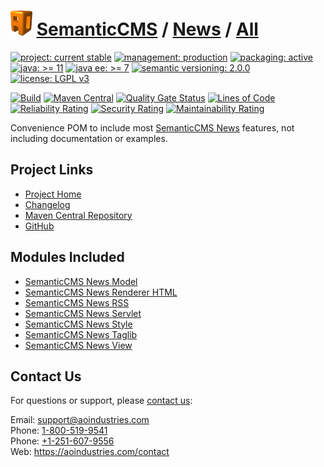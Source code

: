 # [<img src="ao-logo.png" alt="AO Logo" width="35" height="40">](https://github.com/ao-apps) [SemanticCMS](https://github.com/ao-apps/semanticcms) / [News](https://github.com/ao-apps/semanticcms-news) / [All](https://github.com/ao-apps/semanticcms-news-all)

[![project: current stable](https://semanticcms.com/ao-badges/project-current-stable.svg)](https://aoindustries.com/life-cycle#project-current-stable)
[![management: production](https://semanticcms.com/ao-badges/management-production.svg)](https://aoindustries.com/life-cycle#management-production)
[![packaging: active](https://semanticcms.com/ao-badges/packaging-active.svg)](https://aoindustries.com/life-cycle#packaging-active)  
[![java: &gt;= 11](https://semanticcms.com/ao-badges/java-11.svg)](https://docs.oracle.com/en/java/javase/11/docs/api/)
[![java ee: &gt;= 7](https://semanticcms.com/ao-badges/javaee-7.svg)](https://docs.oracle.com/javaee/7/api/)
[![semantic versioning: 2.0.0](https://semanticcms.com/ao-badges/semver-2.0.0.svg)](http://semver.org/spec/v2.0.0.html)
[![license: LGPL v3](https://semanticcms.com/ao-badges/license-lgpl-3.0.svg)](https://www.gnu.org/licenses/lgpl-3.0)

[![Build](https://github.com/ao-apps/semanticcms-news-all/workflows/Build/badge.svg?branch=master)](https://github.com/ao-apps/semanticcms-news-all/actions?query=workflow%3ABuild)
[![Maven Central](https://maven-badges.herokuapp.com/maven-central/com.semanticcms/semanticcms-news-all/badge.svg)](https://maven-badges.herokuapp.com/maven-central/com.semanticcms/semanticcms-news-all)
[![Quality Gate Status](https://sonarcloud.io/api/project_badges/measure?branch=master&project=com.semanticcms%3Asemanticcms-news-all&metric=alert_status)](https://sonarcloud.io/dashboard?branch=master&id=com.semanticcms%3Asemanticcms-news-all)
[![Lines of Code](https://sonarcloud.io/api/project_badges/measure?branch=master&project=com.semanticcms%3Asemanticcms-news-all&metric=ncloc)](https://sonarcloud.io/component_measures?branch=master&id=com.semanticcms%3Asemanticcms-news-all&metric=ncloc)  
[![Reliability Rating](https://sonarcloud.io/api/project_badges/measure?branch=master&project=com.semanticcms%3Asemanticcms-news-all&metric=reliability_rating)](https://sonarcloud.io/component_measures?branch=master&id=com.semanticcms%3Asemanticcms-news-all&metric=Reliability)
[![Security Rating](https://sonarcloud.io/api/project_badges/measure?branch=master&project=com.semanticcms%3Asemanticcms-news-all&metric=security_rating)](https://sonarcloud.io/component_measures?branch=master&id=com.semanticcms%3Asemanticcms-news-all&metric=Security)
[![Maintainability Rating](https://sonarcloud.io/api/project_badges/measure?branch=master&project=com.semanticcms%3Asemanticcms-news-all&metric=sqale_rating)](https://sonarcloud.io/component_measures?branch=master&id=com.semanticcms%3Asemanticcms-news-all&metric=Maintainability)

Convenience POM to include most [SemanticCMS News](https://github.com/ao-apps/semanticcms-news) features, not including documentation or examples.

## Project Links
* [Project Home](https://semanticcms.com/news/all/)
* [Changelog](https://semanticcms.com/news/all/changelog)
* [Maven Central Repository](https://search.maven.org/artifact/com.semanticcms/semanticcms-news-all)
* [GitHub](https://github.com/ao-apps/semanticcms-news-all)

## Modules Included
* [SemanticCMS News Model](https://github.com/ao-apps/semanticcms-news-model)
* [SemanticCMS News Renderer HTML](https://github.com/ao-apps/semanticcms-news-renderer-html)
* [SemanticCMS News RSS](https://github.com/ao-apps/semanticcms-news-rss)
* [SemanticCMS News Servlet](https://github.com/ao-apps/semanticcms-news-servlet)
* [SemanticCMS News Style](https://github.com/ao-apps/semanticcms-news-style)
* [SemanticCMS News Taglib](https://github.com/ao-apps/semanticcms-news-taglib)
* [SemanticCMS News View](https://github.com/ao-apps/semanticcms-news-view)

## Contact Us
For questions or support, please [contact us](https://aoindustries.com/contact):

Email: [support@aoindustries.com](mailto:support@aoindustries.com)  
Phone: [1-800-519-9541](tel:1-800-519-9541)  
Phone: [+1-251-607-9556](tel:+1-251-607-9556)  
Web: https://aoindustries.com/contact
